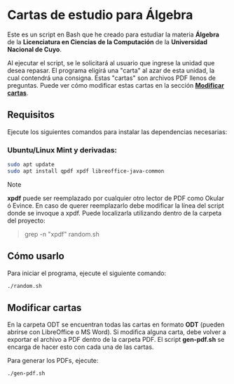 # Cartas de estudio para Álgebra
Este es un script en Bash que he creado para estudiar la materia **Álgebra** de la **Licenciatura en Ciencias de la Computación** de la **Universidad Nacional de Cuyo**.

Al ejecutar el script, se le solicitará al usuario que ingrese la unidad que desea repasar. El programa eligirá una "carta" al azar de esta unidad, la cual contendrá una consigna. Estas "cartas" son archivos PDF llenos de preguntas. Puede ver cómo modificar estas cartas en la sección **[Modificar cartas](#modificar-cartas)**.

## Requisitos

Ejecute los siguientes comandos para instalar las dependencias necesarias:

### Ubuntu/Linux Mint y derivadas:
```bash
sudo apt update
sudo apt install qpdf xpdf libreoffice-java-common
```

> [!NOTE]
> **xpdf** puede ser reemplazado por cualquier otro lector de PDF como Okular ó Evince.
> En caso de querer reemplazarlo debe modificar la línea del script donde se invoque a xpdf.
> Puede localizarla utilizando dentro de la carpeta del proyecto:
> > grep -n "xpdf" random.sh

## Cómo usarlo

Para iniciar el programa, ejecute el siguiente comando:

```bash
./random.sh
```

## Modificar cartas

En la carpeta ODT se encuentran todas las cartas en formato **ODT** (pueden abrirse con LibreOffice o MS Word). Si modifica alguna carta, debe volver a exportar el archivo a PDF dentro de la carpeta PDF. El script **gen-pdf.sh** se encarga de hacer esto con cada una de las cartas.

Para generar los PDFs, ejecute:

```bash
./gen-pdf.sh
```

